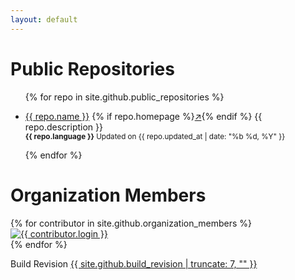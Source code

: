 ```yaml
---
layout: default
---
```


<h1>Public Repositories</h1>
<ul>
    {% for repo in site.github.public_repositories %}
        <li>
            <p>
                <a href="{{ repo.html_url }}">{{ repo.name }}</a>
                {% if repo.homepage %}<a href="{{ repo.homepage }}" target="_blank">↗️</a>{% endif %}
                {{ repo.description }}
                <br>
                <small><b>{{ repo.language }}</b> Updated on {{ repo.updated_at | date: "%b %d, %Y" }}</small>
            </p>
        </li>
    {% endfor %}
</ul>

<h1>Organization Members</h1>

<div class="row">
    {% for contributor in site.github.organization_members %}
    <div class="col">
        <a href="{{ contributor.html_url }}" class="thumbnail" title="@{{ contributor.login }}">
            <img src="{{ contributor.avatar_url }}" alt="{{ contributor.login }}">
        </a>
    </div>
    {% endfor %}
</div>

<p>
    Build Revision <a href="./site.github.json">{{ site.github.build_revision | truncate: 7, "" }}</a>
</p>
